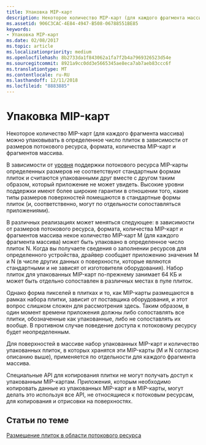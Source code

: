 ```yaml
---
title: Упаковка MIP-карт
description: Некоторое количество MIP-карт (для каждого фрагмента массива) можно упаковывать в определенное число плиток в зависимости от размеров потокового ресурса, формата, количества MIP-карт и фрагментов массива.
ms.assetid: 906C3CAC-4E84-4947-B508-06788551BE85
keywords:
- Упаковка MIP-карт
ms.date: 02/08/2017
ms.topic: article
ms.localizationpriority: medium
ms.openlocfilehash: 8b2733da1f843062a1fa7f2b4a7969326523d54e
ms.sourcegitcommit: 8921a9cc0dd3e5665345ae8eca7ab7aeb83ccc6f
ms.translationtype: MT
ms.contentlocale: ru-RU
ms.lasthandoff: 12/11/2018
ms.locfileid: "8883885"
---
```

# <a name="mipmap-packing"></a>Упаковка MIP-карт


Некоторое количество MIP-карт (для каждого фрагмента массива) можно упаковывать в определенное число плиток в зависимости от размеров потокового ресурса, формата, количества MIP-карт и фрагментов массива.

В зависимости от [уровня](streaming-resources-features-tiers.md) поддержки потокового ресурса MIP-карты определенных размеров не соответствуют стандартным формам плиток и считаются упакованными друг вместе с другом таким образом, который приложение не может увидеть. Высокие уровни поддержки имеют более широкие гарантии в отношении того, какие типы размеров поверхностей помещаются в стандартные формы плиток (и, соответственно, могут по отдельности сопоставляться приложениями).

В различных реализациях может меняться следующее: в зависимости от размеров потокового ресурса, формата, количества MIP-карт и фрагментов массива некое количество MIP-карт M (для каждого фрагмента массива) может быть упаковано в определенное число плиток N. Когда вы получаете сведения о заполнении ресурсов для определенного устройства, драйвер сообщает приложению значения M и N (в числе других данных о поверхности, которые являются стандартными и не зависят от изготовителя оборудования). Набор плиток для упакованных MIP-карт по-прежнему занимает 64 КБ и может быть отдельно сопоставлен в различных местах в пуле плиток.

Однако форма пикселей в плитках и то, как MIP-карты размещаются в рамках набора плитки, зависит от поставщика оборудования, и этот вопрос слишком сложен для рассмотрения здесь. Таким образом, в один момент времени приложения должны либо сопоставлять все плитки, обозначенные как упакованные, либо не сопоставлять их вообще. В противном случае поведение доступа к потоковому ресурсу будет неопределенным.

Для поверхностей в массиве набор упакованных MIP-карт и количество упакованных плиток, в которых хранятся эти MIP-карты (M и N согласно описанию выше), применяется по отдельности для каждого фрагмента массива.

Специальные API для копирования плитки не могут получать доступ к упакованным MIP-картам. Приложения, которым необходимо копировать данные из упакованных MIP-карт и в MIP-карты, могут делать это используя все API, не относящиеся к потоковым ресурсам, для копирования и отрисовки на поверхностях.

## <a name="span-idrelated-topicsspanrelated-topics"></a><span id="related-topics"></span>Статьи по теме


[Размещение плиток в области потокового ресурса](how-a-streaming-resource-s-area-is-tiled.md)

 

 




